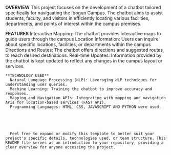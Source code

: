 **OVERVIEW**
  This project focuses on the development of a chatbot tailored specifically for navigaating the Ibogun Campus. The chatbot aims to assist students, faculty, and visitors in efficiently locating various facilities, departments, and points of interest within the campus premises.

  **FEATURES**
    Interactive Mapping: The chatbot provides interactive maps to guide users through the campus
    Location Information: Users can inquire about specific locations, facilities, or departments within the campus
    Directions and Routes: The chatbot offers directions and suggested routes to reach desired destinations.
    Real-time Updates: Information provided by the chatbot is kept updated to reflect any changes in the campus layout or services.

    **TECHNOLOGY USED**
      Natural Language Processing (NLP): Leveraging NLP techniques for understanding user queries.
      Machine Learning: Training the chatbot to improve accuracy and responses.
      Mapping and Navigation APIs: Integrating with mapping and navigation APIs for location-based services (FAST API).
      Programming Languages: HTML, CSS, JAVASCRIPT AND PYTHON were used.





      Feel free to expand or modify this template to better suit your project's specific details, technologies used, or team structure. This README file serves as an introduction to your repository, providing a clear overview for anyone accessing the project.
